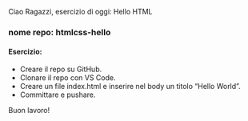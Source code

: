 Ciao Ragazzi,
esercizio di oggi: Hello HTML

### nome repo: htmlcss-hello

#### Esercizio:

* Creare il repo su GitHub.
* Clonare il repo con VS Code.
* Creare un file index.html e inserire nel body un titolo “Hello World”.
* Committare e pushare.

Buon lavoro!
